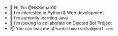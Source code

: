 - 👋 Hi, I’m @HKSinha510
- 👀 I’m interested in Python & Web development
- 🌱 I’m currently learning Java
- 💞️ I’m looking to collaborate on Discord Bot Project
- 📫 You can mail me at `hardikkumarsinha@gmail.com`

<!---
HKSinha510/HKSinha510 is a ✨ special ✨ repository because its `README.md` (this file) appears on your GitHub profile.
You can click the Preview link to take a look at your changes.
--->
